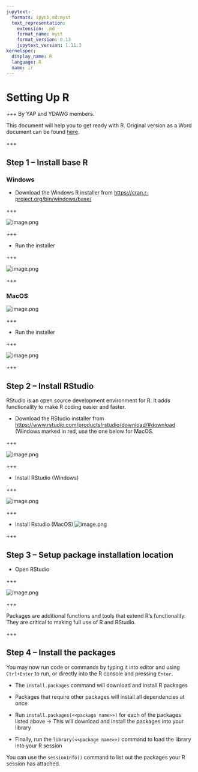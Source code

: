 ```yaml
---
jupytext:
  formats: ipynb,md:myst
  text_representation:
    extension: .md
    format_name: myst
    format_version: 0.13
    jupytext_version: 1.11.3
kernelspec:
  display_name: R
  language: R
  name: ir
---
```


# Setting Up R

+++
By YAP and YDAWG members.

This document will help you to get ready with R. Original version as a Word document can be found [here](https://github.com/ActuariesInstitute/YAP-YDAWG-R-Workshop/raw/master/R_Session_Prework.docx).

+++

## Step 1 – Install base R
### Windows
 * Download the Windows R installer from https://cran.r-project.org/bin/windows/base/

+++

![image.png](/_static/install_r_img/install_R_win.png)

+++

 * Run the installer

+++

![image.png](/_static/install_r_img/install_R_win2.png)

+++

### MacOS
![image.png](/_static/install_r_img/install_R_mac.png)

+++

 * Run the installer

+++

![image.png](/_static/install_r_img/install_R_mac2.png)

+++

## Step 2 – Install RStudio

RStudio is an open source development environment for R. It adds functionality to make R coding easier and faster.
 * Download the RStudio installer from https://www.rstudio.com/products/rstudio/download/#download (Windows marked in red, use the one below for MacOS.

+++

![image.png](/_static/install_r_img/dl_Rstudio_win.png)

+++

 * Install RStudio (Windows)

+++

![image.png](/_static/install_r_img/install_Rstudio_win.png)

+++

 * Install Rstudio (MacOS)
  ![image.png](/_static/install_r_img/install_Rstudio_mac.png)

+++

## Step 3 – Setup package installation location
 * Open RStudio

+++

![image.png](/_static/install_r_img/code_editor.png)

+++

Packages are additional functions and tools that extend R’s functionality.  They are critical to making full use of R and RStudio.

+++

## Step 4 – Install the packages

You may now run code or commands by typing it into editor and using ``Ctrl+Enter`` to run, or directly into the R console and pressing ``Enter``.

 * The ``install.packages`` command will download and install R packages
 * Packages that require other packages will install all dependencies at once

 * Run ``install.packages(<<package name>>)`` for each of the packages listed above → This will download and install the packages into your library
 * Finally, run the ``library(<<package name>>)`` command to load the library into your R session

You can use the ``sessionInfo()`` command to list out the packages your R session has attached.
